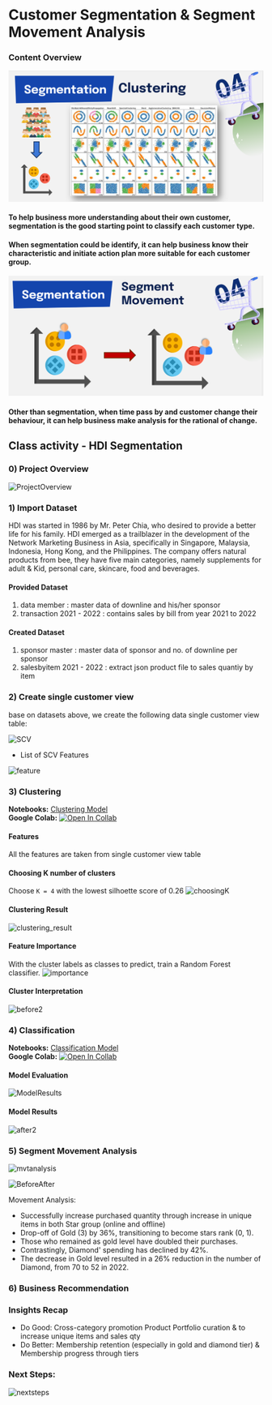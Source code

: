 # Customer Segmentation & Segment Movement Analysis

### Content Overview 
![Clustering](https://github.com/chutima-khun/MADT8101/blob/main/Chapter%2004/Segmentation-Clustering.png)
#### To help business more understanding about their own customer, segmentation is the good starting point to classify each customer type.
#### When segmentation could be identify, it can help business know their characteristic and initiate action plan more suitable for each customer group.

![Movement](https://github.com/chutima-khun/MADT8101/blob/main/Chapter%2004/Segmentation-Movement.png)

#### Other than segmentation, when time pass by and customer change their behaviour, it can help business make analysis for the rational of change.

## Class activity - HDI Segmentation

### 0) Project Overview
![ProjectOverview](./img/ProjectOverview.PNG)

### 1) Import Dataset
HDI was started in 1986 by Mr. Peter Chia, who desired to provide a better life for his family. HDI emerged as a trailblazer in the development of the Network Marketing Business in Asia, specifically in Singapore, Malaysia, Indonesia, Hong Kong, and the Philippines. The company offers natural products from bee, they  have five main categories, namely supplements for adult & Kid, personal care, skincare, food and beverages.
#### Provided Dataset
1. data member : master data of downline and his/her sponsor
2. transaction 2021 - 2022 : contains sales by bill from year 2021 to 2022
#### Created Dataset
1. sponsor master : master data of sponsor and no. of downline per sponsor
2. salesbyitem 2021 - 2022 : extract json product file to sales quantiy by item

### 2) Create single customer view
base on datasets above, we create the following data single customer view table:      

![SCV](./img/SCV.png)     

- List of SCV Features
  
![feature](./img/feature.PNG)

### 3) Clustering
**Notebooks:** [Clustering Model](./V2_1_HDI_Segmentation.ipynb)  
**Google Colab:** [![Open In Collab](https://colab.research.google.com/assets/colab-badge.svg)](https://colab.research.google.com/github/jane-russ/MADT8101/blob/main/5.Segmentation/V2_1_HDI_Segmentation.ipynb)
#### Features
All the features are taken from single customer view table
#### Choosing K number of clusters
Choose `K = 4` with the lowest silhoette score of 0.26
![choosingK](./img/choosingK.PNG)

#### Clustering Result
![clustering_result](./img/clusterplot.png)

#### Feature Importance
With the cluster labels as classes to predict, train a Random Forest classifier.
![importance](./img/fimp.png)
#### Cluster Interpretation
![before2](./img/before2.PNG)

### 4) Classification
**Notebooks:** [Classification Model](./V2_2_HDI_Classification%20(1).ipynb)  
**Google Colab:** [![Open In Collab](https://colab.research.google.com/assets/colab-badge.svg)](https://colab.research.google.com/github/jane-russ/MADT8101/blob/main/5.Segmentation/V2_2_HDI_Classification%20(1).ipynb)
#### Model Evaluation
![ModelResults](./img/ModelResults.PNG)
#### Model Results
![after2](./img/after2.PNG)

### 5) Segment Movement Analysis
![mvtanalysis](./img/segmentation_movement.png)

![BeforeAfter](./img/Segmentation_BeforeAfter_final.PNG)

Movement Analysis:
- Successfully increase purchased quantity through increase in unique items in both Star group (online and offline)
- Drop-off of Gold (3) by 36%, transitioning to become stars rank (0, 1).
- Those who remained as gold level have doubled their purchases.
- Contrastingly, Diamond' spending has declined by 42%.
- The decrease in Gold level resulted in a 26% reduction in the number of Diamond, from 70 to 52 in 2022.

### 6) Business Recommendation
### Insights Recap 
- Do Good: Cross-category promotion Product Portfolio curation &  to increase unique items and sales qty
- Do Better: Membership retention (especially in gold and diamond tier) & Membership progress through tiers

### Next Steps: 
![nextsteps](./img/nextsteps.png) 
